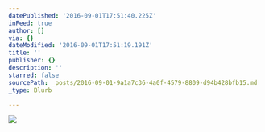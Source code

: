 ```yaml
---
datePublished: '2016-09-01T17:51:40.225Z'
inFeed: true
author: []
via: {}
dateModified: '2016-09-01T17:51:19.191Z'
title: ''
publisher: {}
description: ''
starred: false
sourcePath: _posts/2016-09-01-9a1a7c36-4a0f-4579-8809-d94b428bfb15.md
_type: Blurb

---
```

![](https://the-grid-user-content.s3-us-west-2.amazonaws.com/9df0c26b-a504-4d64-b2f7-091fd4de2a49.jpg)